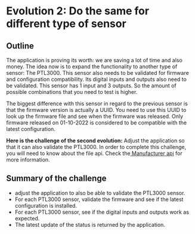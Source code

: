 # Evolution 2: Do the same for different type of sensor

## Outline

The application is proving its worth: we are saving a lot of time and also money. The idea now is to expand the functionality
to another type of sensor: The PTL3000. This sensor also needs to be validated for firmware and configuration compatibility. Its digital inputs
and outputs also need to be validated. This sensor has 1 input and 3 outputs. So the amount of possible combinations that
you need to test is higher.

The biggest difference with this sensor in regard to the previous sensor is that the firmware
version is actually a UUID. You need to use this UUID to look up the firmware file and see when the firmware was released. Only
firmware released on 01-10-2022 is considered to be compatible with the latest configuration.

**Here is the challenge of the second evolution:** Adjust the application so that it can also validate the PTL3000. In order to
complete this challenge, you will need to know about the file api. Check the[ Manufacturer api](Manufacturer_API.md) for more information.

## Summary of the challenge

* adjust the application to also be able to validate the PTL3000 sensor.
* For each PTL3000 sensor, validate the firmware and see if the latest configuration is installed.
* For each PTL3000 sensor, see if the digital inputs and outputs work as expected.
* The latest update of the status is returned by the application. 
